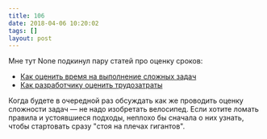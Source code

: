 ```yaml
---
title: 106
date: 2018-04-06 10:20:02
tags: []
layout: post
---
```


Мне тут None подкинул пару статей про оценку сроков:

+ [Как оценить время на выполнение сложных задач](https://vc.ru/17944-time-cost)
+ [Как разработчику оценить трудозатраты](http://forasoft.github.io/software-estimation/)

Когда будете в очередной раз обсуждать как же проводить оценку сложности задач — не надо изобретать велосипед. Если хотите ломать правила и устоявшиеся подходы, неплохо бы сначала о них узнать, чтобы стартовать сразу "стоя на плечах гигантов".
